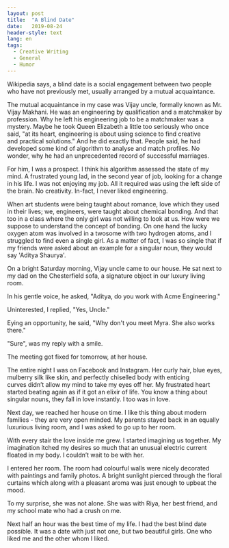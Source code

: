 ```yaml
---
layout: post
title:  "A Blind Date"
date:   2019-08-24
header-style: text
lang: en
tags:
  - Creative Writing
  - General
  - Humor
---
```


Wikipedia says, a blind date is a social engagement between two people who have not previously met, usually arranged by a mutual acquaintance. 

The mutual acquaintance in my case was Vijay uncle, formally known as Mr. Vijay Makhani. He was an engineering by qualification and a matchmaker by profession. Why he left his engineering job to be a matchmaker was a mystery. Maybe he took Queen Elizabeth a little too seriously who once said, "at its heart, engineering is about using science to find creative and practical solutions." And he did exactly that. People said, he had developed some kind of algorithm to analyse and match profiles. No wonder, why he had an unprecedented record of successful marriages.

For him, I was a prospect. I think his algorithm assessed the state of my mind. A frustrated young lad, in the second year of job, looking for a change in his life. I was not enjoying my job. All it required was using the left side of the brain. No creativity. In-fact, I never liked engineering. 

When art students were being taught about romance, love which they used in their lives; we, engineers, were taught about chemical bonding. And that too in a class where the only girl was not willing to look at us. How were we suppose to understand the concept of bonding. On one hand the lucky oxygen atom was involved in a twosome with two hydrogen atoms, and I struggled to find even a single girl. As a matter of fact, I was so single that if my friends were asked about an example for a singular noun, they would say 'Aditya Shaurya'. 

On a bright Saturday morning, Vijay uncle came to our house. He sat next to my dad on the Chesterfield sofa, a signature object in our luxury living room. 

In his gentle voice, he asked, "Aditya, do you work with Acme Engineering." 

Uninterested, I replied, "Yes, Uncle." 

Eying an opportunity, he said, "Why don't you meet Myra. She also works there."

"Sure", was my reply with a smile.

The meeting got fixed for tomorrow, at her house. 

The entire night I was on Facebook and Instagram. Her curly hair, blue eyes, mulberry silk like skin, and perfectly chiselled body with enticing curves didn’t allow my mind to take my eyes off her. My frustrated heart started beating again as if it got an elixir of life. You know a thing about singular nouns, they fall in love instantly. I too was in love. 

Next day, we reached her house on time. I like this thing about modern families - they are very open minded. My parents stayed back in an equally luxurious living room, and I was asked to go up to her room.

With every stair the love inside me grew. I started imagining us together. My imagination itched my desires so much that an unusual electric current floated in my body. I couldn’t wait to be with her.

I entered her room. The room had colourful walls were nicely decorated with paintings and family photos. A bright sunlight pierced through the floral curtains which along with a pleasant aroma was just enough to upbeat the mood.

To my surprise, she was not alone. She was with Riya, her best friend, and my school mate who had a crush on me.

Next half an hour was the best time of my life. I had the best blind date possible. It was a date with just not one, but two beautiful girls. One who liked me and the other whom I liked.
